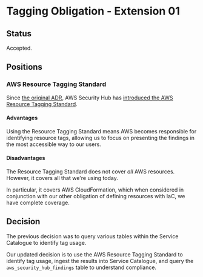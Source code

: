 # Tagging Obligation - Extension 01

## Status
Accepted.

## Positions
### AWS Resource Tagging Standard
Since [the original ADR](./04-tagging-obligation.md), AWS Security Hub has [introduced the AWS Resource Tagging Standard](https://aws.amazon.com/about-aws/whats-new/2024/04/aws-security-hub-resource-tagging-standard/).

#### Advantages
Using the Resource Tagging Standard means AWS becomes responsible for identifying resource tags, 
allowing us to focus on presenting the findings in the most accessible way to our users.

#### Disadvantages
The Resource Tagging Standard does not cover _all_ AWS resources.
However, it covers all that we're using today.

In particular, it covers AWS CloudFormation, which when considered in conjunction with our other obligation of defining resources with IaC, we have complete coverage.

## Decision
The previous decision was to query various tables within the Service Catalogue to identify tag usage.

Our updated decision is to use the AWS Resource Tagging Standard to identify tag usage,
ingest the results into Service Catalogue, and query the `aws_security_hub_findings` table to understand compliance.
